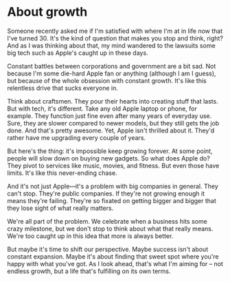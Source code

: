 # About growth

Someone recently asked me if I'm satisfied with where I'm at in life now that I've turned 30. It's the kind of question that makes you stop and think, right? And as I was thinking about that, my mind wandered to the lawsuits some big tech such as Apple's caught up in these days.

Constant battles between corporations and government are a bit sad. Not because I'm some die-hard Apple fan or anything (although I am I guess), but because of the whole obsession with constant growth. It's like this relentless drive that sucks everyone in.

Think about craftsmen. They pour their hearts into creating stuff that lasts. But with tech, it's different. Take any old Apple laptop or phone, for example. They function just fine even after many years of everyday use. Sure, they are slower compared to newer models, but they still gets the job done. And that's pretty awesome. Yet, Apple isn't thrilled about it. They'd rather have me upgrading every couple of years.

But here's the thing: it's impossible keep growing forever. At some point, people will slow down on buying new gadgets. So what does Apple do? They pivot to services like music, movies, and fitness. But even those have limits. It's like this never-ending chase.

And it's not just Apple—it's a problem with big companies in general. They can't stop. They're public companies. If they're not growing enough it means they're failing. They're so fixated on getting bigger and bigger that they lose sight of what really matters. 

We're all part of the problem. We celebrate when a business hits some crazy milestone, but we don't stop to think about what that really means. We're too caught up in this idea that more is always better.

But maybe it's time to shift our perspective. Maybe success isn't about constant expansion. Maybe it's about finding that sweet spot where you're happy with what you've got. As I look ahead, that's what I'm aiming for – not endless growth, but a life that's fulfilling on its own terms.
